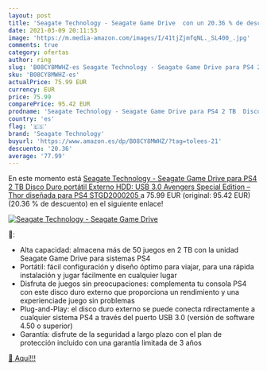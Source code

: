 ```yaml
---
layout: post
title: 'Seagate Technology - Seagate Game Drive  con un 20.36 % de descuento'
date: 2021-03-09 20:11:53
image: 'https://m.media-amazon.com/images/I/41tjZjmfqNL._SL400_.jpg'
comments: true
category: ofertas
author: ring
slug: 'B08CY8MWHZ-es Seagate Technology - Seagate Game Drive para PS4 2 TB...'
sku: 'B08CY8MWHZ-es'
actualPrice: 75.99 EUR
currency: EUR
price: 75.99
comparePrice: 95.42 EUR
prodname: 'Seagate Technology - Seagate Game Drive para PS4 2 TB  Disco Duro portátil Externo HDD: USB 3.0  Avengers Special Edition – Thor  diseñada para PS4  STGD2000205 '
country: 'es'
flag: '🇪🇸'
brand: 'Seagate Technology'
buyurl: 'https://www.amazon.es/dp/B08CY8MWHZ/?tag=tolees-21'
descuento: '20.36'
average: '77.99'
---
```


En este momento está [Seagate Technology - Seagate Game Drive para PS4 2 TB  Disco Duro portátil Externo HDD: USB 3.0  Avengers Special Edition – Thor  diseñada para PS4  STGD2000205 ](https://www.amazon.es/dp/B08CY8MWHZ/?tag=tolees-21) a 75.99 EUR (original: 95.42 EUR) (20.36 %  de descuento) en el siguiente enlace!

[![Seagate Technology - Seagate Game Drive ](https://m.media-amazon.com/images/I/41tjZjmfqNL._SL400_.jpg)](https://www.amazon.es/dp/B08CY8MWHZ/?tag=tolees-21)

🔎:

- Alta capacidad: almacena más de 50 juegos en 2 TB con la unidad Seagate Game Drive para sistemas PS4
- Portátil: fácil configuración y diseño óptimo para viajar, para una rápida instalación y jugar fácilmente en cualquier lugar
- Disfruta de juegos sin preocupaciones: complementa tu consola PS4 con este disco duro externo que proporciona un rendimiento y una experienciade juego sin problemas
- Plug-and-Play: el disco duro externo se puede conecta rdirectamente a cualquier sistema PS4 a través del puerto USB 3.0 (versión de software 4.50 o superior)
- Garantía: disfrute de la seguridad a largo plazo con el plan de protección incluido con una garantía limitada de 3 años

[🛒 Aquí!!!](https://www.amazon.es/dp/B08CY8MWHZ/?tag=tolees-21)
